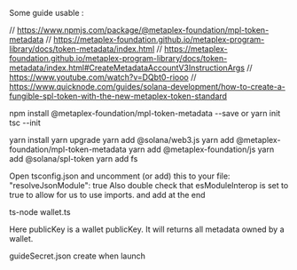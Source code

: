 Some guide usable :

// https://www.npmjs.com/package/@metaplex-foundation/mpl-token-metadata
// https://metaplex-foundation.github.io/metaplex-program-library/docs/token-metadata/index.html
// https://metaplex-foundation.github.io/metaplex-program-library/docs/token-metadata/index.html#CreateMetadataAccountV3InstructionArgs
// https://www.youtube.com/watch?v=DQbt0-riooo
// https://www.quicknode.com/guides/solana-development/how-to-create-a-fungible-spl-token-with-the-new-metaplex-token-standard

npm install @metaplex-foundation/mpl-token-metadata --save
or
yarn init
tsc --init


yarn install
yarn upgrade
yarn add @solana/web3.js
yarn add @metaplex-foundation/mpl-token-metadata
yarn add @metaplex-foundation/js
yarn add @solana/spl-token
yarn add fs



Open tsconfig.json and uncomment (or add) this to your file: 
"resolveJsonModule": true
Also double check that esModuleInterop is set to true to allow for us to use imports. 
and add at the end 



ts-node wallet.ts

Here publicKey is a wallet publicKey. It will returns all metadata owned by a wallet.


guideSecret.json create when launch 